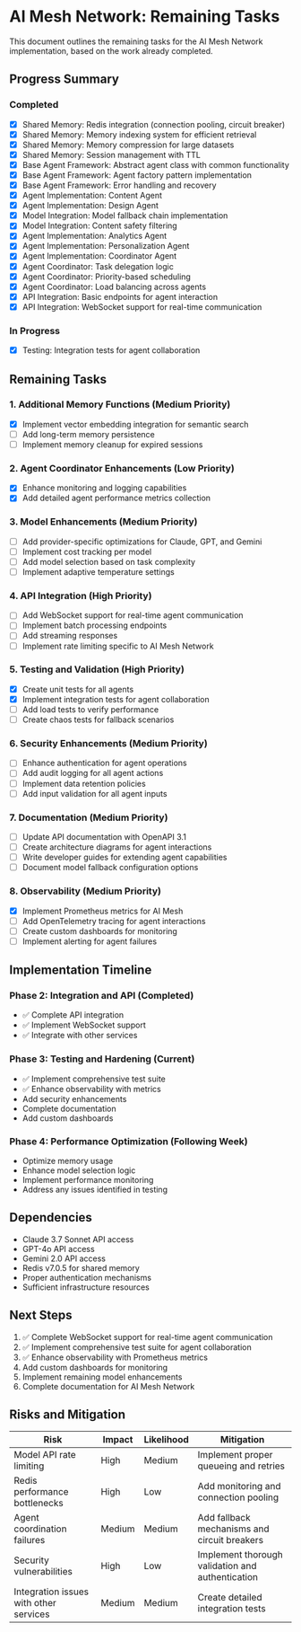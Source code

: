 # AI Mesh Network: Remaining Tasks

This document outlines the remaining tasks for the AI Mesh Network implementation, based on the work already completed.

## Progress Summary

### Completed
- [x] Shared Memory: Redis integration (connection pooling, circuit breaker)
- [x] Shared Memory: Memory indexing system for efficient retrieval
- [x] Shared Memory: Memory compression for large datasets
- [x] Shared Memory: Session management with TTL
- [x] Base Agent Framework: Abstract agent class with common functionality
- [x] Base Agent Framework: Agent factory pattern implementation
- [x] Base Agent Framework: Error handling and recovery
- [x] Agent Implementation: Content Agent
- [x] Agent Implementation: Design Agent
- [x] Model Integration: Model fallback chain implementation
- [x] Model Integration: Content safety filtering
- [x] Agent Implementation: Analytics Agent
- [x] Agent Implementation: Personalization Agent
- [x] Agent Implementation: Coordinator Agent
- [x] Agent Coordinator: Task delegation logic
- [x] Agent Coordinator: Priority-based scheduling
- [x] Agent Coordinator: Load balancing across agents
- [x] API Integration: Basic endpoints for agent interaction
- [x] API Integration: WebSocket support for real-time communication

### In Progress
- [x] Testing: Integration tests for agent collaboration

## Remaining Tasks

### 1. Additional Memory Functions (Medium Priority)
- [x] Implement vector embedding integration for semantic search
- [ ] Add long-term memory persistence
- [ ] Implement memory cleanup for expired sessions

### 2. Agent Coordinator Enhancements (Low Priority)
- [x] Enhance monitoring and logging capabilities
- [x] Add detailed agent performance metrics collection

### 3. Model Enhancements (Medium Priority)
- [ ] Add provider-specific optimizations for Claude, GPT, and Gemini
- [ ] Implement cost tracking per model
- [ ] Add model selection based on task complexity
- [ ] Implement adaptive temperature settings

### 4. API Integration (High Priority)
- [ ] Add WebSocket support for real-time agent communication
- [ ] Implement batch processing endpoints
- [ ] Add streaming responses
- [ ] Implement rate limiting specific to AI Mesh Network

### 5. Testing and Validation (High Priority)
- [x] Create unit tests for all agents
- [x] Implement integration tests for agent collaboration
- [ ] Add load tests to verify performance
- [ ] Create chaos tests for fallback scenarios

### 6. Security Enhancements (Medium Priority)
- [ ] Enhance authentication for agent operations
- [ ] Add audit logging for all agent actions
- [ ] Implement data retention policies
- [ ] Add input validation for all agent inputs

### 7. Documentation (Medium Priority)
- [ ] Update API documentation with OpenAPI 3.1
- [ ] Create architecture diagrams for agent interactions
- [ ] Write developer guides for extending agent capabilities
- [ ] Document model fallback configuration options

### 8. Observability (Medium Priority)
- [x] Implement Prometheus metrics for AI Mesh
- [ ] Add OpenTelemetry tracing for agent interactions
- [ ] Create custom dashboards for monitoring
- [ ] Implement alerting for agent failures

## Implementation Timeline

### Phase 2: Integration and API (Completed)
- ✅ Complete API integration
- ✅ Implement WebSocket support
- ✅ Integrate with other services

### Phase 3: Testing and Hardening (Current)
- ✅ Implement comprehensive test suite
- ✅ Enhance observability with metrics
- Add security enhancements
- Complete documentation
- Add custom dashboards

### Phase 4: Performance Optimization (Following Week)
- Optimize memory usage
- Enhance model selection logic
- Implement performance monitoring
- Address any issues identified in testing

## Dependencies

- Claude 3.7 Sonnet API access
- GPT-4o API access
- Gemini 2.0 API access
- Redis v7.0.5 for shared memory
- Proper authentication mechanisms
- Sufficient infrastructure resources

## Next Steps

1. ✅ Complete WebSocket support for real-time agent communication
2. ✅ Implement comprehensive test suite for agent collaboration
3. ✅ Enhance observability with Prometheus metrics
4. Add custom dashboards for monitoring
5. Implement remaining model enhancements
6. Complete documentation for AI Mesh Network

## Risks and Mitigation

| Risk | Impact | Likelihood | Mitigation |
|------|--------|------------|------------|
| Model API rate limiting | High | Medium | Implement proper queueing and retries |
| Redis performance bottlenecks | High | Low | Add monitoring and connection pooling |
| Agent coordination failures | Medium | Medium | Add fallback mechanisms and circuit breakers |
| Security vulnerabilities | High | Low | Implement thorough validation and authentication |
| Integration issues with other services | Medium | Medium | Create detailed integration tests |
